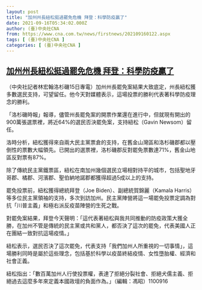 ```yaml
---
layout: post
title: "加州州長紐松挺過罷免危機 拜登：科學防疫贏了"
date: 2021-09-16T05:34:02.000Z
author: (臺)中央社CNA
from: https://www.cna.com.tw/news/firstnews/202109160122.aspx
tags: [ (臺)中央社CNA ]
categories: [ (臺)中央社CNA ]
---
```

<!--1631770442000-->
[加州州長紐松挺過罷免危機 拜登：科學防疫贏了](https://www.cna.com.tw/news/firstnews/202109160122.aspx)
------

<div>
<div></div><div class="paragraph"><p>（中央社記者林宏翰洛杉磯15日專電）加州州長罷免案結果大致底定，州長紐松獲多數選民支持，可望留任。他今天對媒體表示，這場投票的勝利代表著科學防疫理念的勝利。</p><p>「洛杉磯時報」報導，儘管州長罷免案的開票作業還在進行中，但就現有開出的900萬張選票裡，將近64%的選民否決罷免案，支持紐松（Gavin Newsom）留任。</p><p>洛時分析，紐松獲得來自兩大民主黨票倉的支持，在舊金山灣區和洛杉磯郡都以壓倒性的票數大幅領先。已開出的選票裡，洛杉磯郡反對罷免票數達71%，舊金山地區反對票有87%。</p><p>除了傳統民主黨鐵票區，紐松在南加州幾個選民立場相對持平的城市，包括聖地牙哥郡、橘郡、河濱郡、聖伯納地諾郡都獲得超過5成以上的支持。</p><p>罷免投票前，紐松獲得總統拜登（Joe Biden）、副總統賀錦麗（Kamala Harris）等多位民主黨領袖的支持，多次到訪加州。民主黨陣營將這一場罷免投票定調為對抗「川普主義」和極右派反疫苗陣營的生死之戰。</p><p>對罷免案結果，拜登今天聲明：「這代表著紐松與我共同推動的防疫政策大獲全勝，在加州不管是傳統的民主黨或共和黨人，都否決了這次的罷免，代表美國人正在團結一致對抗這場疫情。」</p><p>紐松表示，選民否決了這次罷免，代表支持「我們加州人所重視的一切事情」，這場勝利同時是屬於這些理念，包括基於科學以疫苗終結疫情、女性墮胎權、經濟和社會正義。</p><p>紐松指出：「數百萬加州人行使投票權，表達了拒絕分裂社會、拒絕犬儒主義、拒絕過去這麼多年來定義本國政壇的負面作為。」（編輯：馮昭）1100916</p></div>
</div>

